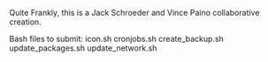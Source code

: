 Quite Frankly, this is a Jack Schroeder and Vince Paino collaborative creation. 

Bash files to submit:
icon.sh
cronjobs.sh
create_backup.sh
update_packages.sh
update_network.sh